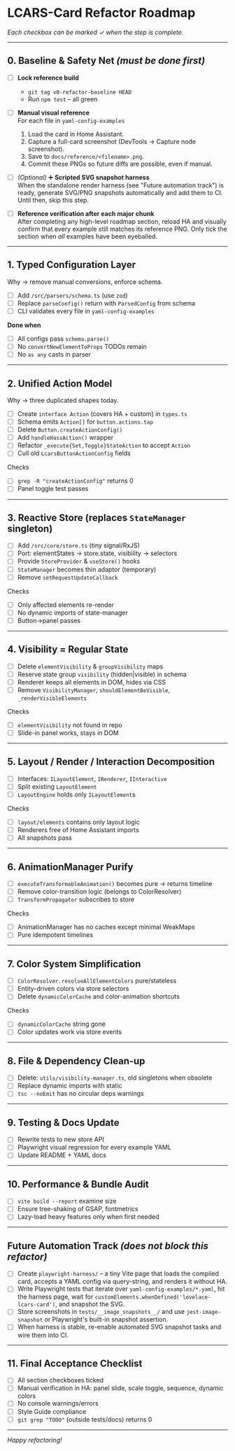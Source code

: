 # LCARS-Card Refactor Roadmap

*Each checkbox can be marked ✓ when the step is complete.*

---

## 0. Baseline & Safety Net *(must be done first)*

- [ ] **Lock reference build**  
  - `git tag v0-refactor-baseline HEAD`  
  - Run `npm test` – all green

- [ ] **Manual visual reference**  
  For each file in `yaml-config-examples`  
  1. Load the card in Home Assistant.  
  2. Capture a full-card screenshot (DevTools → Capture node screenshot).  
  3. Save to `docs/reference/<filename>.png`.  
  4. Commit these PNGs so future diffs are possible, even if manual.

- [ ] *(Optional)* ➕ **Scripted SVG snapshot harness**  
  When the standalone render harness (see "Future automation track") is ready, generate SVG/PNG snapshots automatically and add them to CI. Until then, skip this step.

- [ ] **Reference verification after each major chunk**  
  After completing any high-level roadmap section, reload HA and visually confirm that every example still matches its reference PNG.  Only tick the section when *all* examples have been eyeballed.

---

## 1. Typed Configuration Layer

Why → remove manual conversions, enforce schema.

- [ ] Add `/src/parsers/schema.ts` (use `zod`)  
- [ ] Replace `parseConfig()` return with `ParsedConfig` from schema  
- [ ] CLI validates every file in `yaml-config-examples`

**Done when**  
- [ ] All configs pass `schema.parse()`  
- [ ] No `convertNewElementToProps` TODOs remain  
- [ ] No `as any` casts in parser

---

## 2. Unified Action Model

Why → three duplicated shapes today.

- [ ] Create `interface Action` (covers HA + custom) in `types.ts`  
- [ ] Schema emits `Action[]` for `button.actions.tap`  
- [ ] Delete `Button.createActionConfig()`  
- [ ] Add `handleHassAction()` wrapper  
- [ ] Refactor `_execute{Set,Toggle}StateAction` to accept `Action`  
- [ ] Cull old `LcarsButtonActionConfig` fields

Checks  
- [ ] `grep -R "createActionConfig"` returns 0  
- [ ] Panel toggle test passes

---

## 3. Reactive Store (replaces `StateManager` singleton)

- [ ] Add `/src/core/store.ts` (tiny signal/RxJS)  
- [ ] Port: elementStates → store.state, visibility → selectors  
- [ ] Provide `StoreProvider` & `useStore()` hooks  
- [ ] `StateManager` becomes thin adaptor (temporary)  
- [ ] Remove `setRequestUpdateCallback`

Checks  
- [ ] Only affected elements re-render  
- [ ] No dynamic imports of state-manager  
- [ ] Button→panel passes

---

## 4. Visibility = Regular State

- [ ] Delete `elementVisibility` & `groupVisibility` maps  
- [ ] Reserve state group `visibility` (hidden|visible) in schema  
- [ ] Renderer keeps all elements in DOM, hides via CSS  
- [ ] Remove `VisibilityManager`, `shouldElementBeVisible`, `_renderVisibleElements`

Checks  
- [ ] `elementVisibility` not found in repo  
- [ ] Slide-in panel works, stays in DOM

---

## 5. Layout / Render / Interaction Decomposition

- [ ] Interfaces: `ILayoutElement`, `IRenderer`, `IInteractive`  
- [ ] Split existing `LayoutElement`  
- [ ] `LayoutEngine` holds only `ILayoutElement`s  

Checks  
- [ ] `layout/elements` contains only layout logic  
- [ ] Renderers free of Home Assistant imports  
- [ ] All snapshots pass

---

## 6. AnimationManager Purify

- [ ] `executeTransformableAnimation()` becomes pure → returns timeline  
- [ ] Remove color-transition logic (belongs to ColorResolver)  
- [ ] `TransformPropagator` subscribes to store

Checks  
- [ ] AnimationManager has no caches except minimal WeakMaps  
- [ ] Pure idempotent timelines

---

## 7. Color System Simplification

- [ ] `ColorResolver.resolveAllElementColors` pure/stateless  
- [ ] Entity-driven colors via store selectors  
- [ ] Delete `dynamicColorCache` and color-animation shortcuts

Checks  
- [ ] `dynamicColorCache` string gone  
- [ ] Color updates work via store events

---

## 8. File & Dependency Clean-up

- [ ] Delete: `utils/visibility-manager.ts`, old singletons when obsolete  
- [ ] Replace dynamic imports with static  
- [ ] `tsc --noEmit` has no circular deps warnings

---

## 9. Testing & Docs Update

- [ ] Rewrite tests to new store API  
- [ ] Playwright visual regression for every example YAML  
- [ ] Update README + YAML docs

---

## 10. Performance & Bundle Audit

- [ ] `vite build --report` examine size  
- [ ] Ensure tree-shaking of GSAP, fontmetrics  
- [ ] Lazy-load heavy features only when first needed

---

## Future Automation Track *(does not block this refactor)*

- [ ] Create `playwright-harness/` – a tiny Vite page that loads the compiled card, accepts a YAML config via query-string, and renders it without HA.
- [ ] Write Playwright tests that iterate over `yaml-config-examples/*.yaml`, hit the harness page, wait for `customElements.whenDefined('lovelace-lcars-card')`, and snapshot the SVG.
- [ ] Store screenshots in `tests/__image_snapshots__/` and use `jest-image-snapshot` or Playwright's built-in snapshot assertion.
- [ ] When harness is stable, re-enable automated SVG snapshot tasks and wire them into CI.

---

## 11. Final Acceptance Checklist

- [ ] All section checkboxes ticked  
- [ ] Manual verification in HA: panel slide, scale toggle, sequence, dynamic colors  
- [ ] No console warnings/errors  
- [ ] Style Guide compliance  
- [ ] `git grep "TODO"` (outside tests/docs) returns 0

---

*Happy refactoring!* 